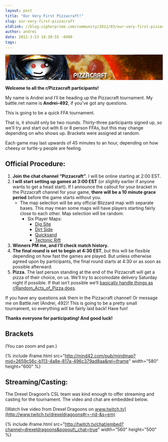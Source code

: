 ```yaml
---
layout: post
title: "Our Very First Pizzacraft!"
slug: our-very-first-pizzacraft
oldlink: //blog.cipherprime.com/community/2012/03/our-very-first-pizzacraft
author: andrei
date: 2012-3-23 18:30:55 -0400
tags: 
---
```


[![Pizzacraft Header](/img/blog/pizzacraftBlogImage.jpg "Pizzacraft Header")](http://www.reddit.com/r/pizzacraft)

**Welcome to all the r/Pizzacraft participants!**

My name is Andrei and I’ll be heading up the Pizzacraft tournament. My battle.net name is **Andrei-492**, if you’ve got any questions.

This is going to be a quick FFA tournament.

That is, it should only be two rounds. Thirty-three participants signed up, so we’ll try and start out with 6 or 8 person FFAs, but this may change depending on who shows up. Brackets were assigned at random.

Each game may last upwards of 45 minutes to an hour, depending on how cheesy or turtle-y people are feeling.

**Official Procedure:**
-----------------------

1.  **Join the chat channel “Pizzacraft”**. I will be online starting at 2:00 EST.
2.  **I will start setting up games at 3:00 EST** (or slightly earlier if anyone wants to get a head start). If I announce the callout for your bracket in the Pizzacraft channel for your game, **there will be a 10 minute grace period** before the game starts without you.
    *   The map selection will be any official Blizzard map with separate bases. This may mean some maps will have players starting fairly close to each other. Map selection will be random:
        *   Six Player Maps:
            *   [Dig Site](http://wiki.teamliquid.net/starcraft2/Dig_Site)
            *   [Dirt Side](http://wiki.teamliquid.net/starcraft2/Dirt_Side)
            *   [Quicksand](http://wiki.teamliquid.net/starcraft2/Quicksand)
            *   [Tectonic Rift](http://wiki.teamliquid.net/starcraft2/Tectonic_Rift)
3.  **Winners PM me, and I’ll check match history.**
4.  **The final round is set to begin at 4:30 EST**, but this will be flexible depending on how fast the games are played. But unless otherwise agreed upon by participants, the final round starts at 4:30 or as soon as possible afterward.
5.  **Pizza.** The last person standing at the end of the Pizzacraft will get a pizza of their choice, on us. We’ll try to accomodate delivery Saturday night if possible. If that isn’t possible we’ll [basically handle things as r/Random\_Acts\_of\_Pizza does](http://randomactsofpizza.com/).

If you have any questions ask them in the Pizzacraft channel! Or message me on Battle.net (Andrei, 492)! This is going to be a pretty small tournament, so everything will be fairly laid back! Have fun!

**Thanks everyone for participating! And good luck!**

**Brackets**
------------

(You can zoom and pan.)

{% include iframe.html src="http://mind42.com/pub/mindmap?mid=2659c56c-b113-4a8e-817a-496c379ad8aa&rel=iframe" width="580" height="600" %}

**Streaming/Casting:**
----------------------

The Drexel Dragoon’s CSL team was kind enough to offer streaming and casting for the tournament. The video and chat are embedded below.

[Watch live video from Drexel Dragoons on www.twitch.tv](http://www.twitch.tv/drexeldragoons#r=-rid-&s=em)

{% include iframe.html src="http://twitch.tv/chat/embed?channel=drexeldragoons&popout\_chat=true" width="560" height="500" %}
